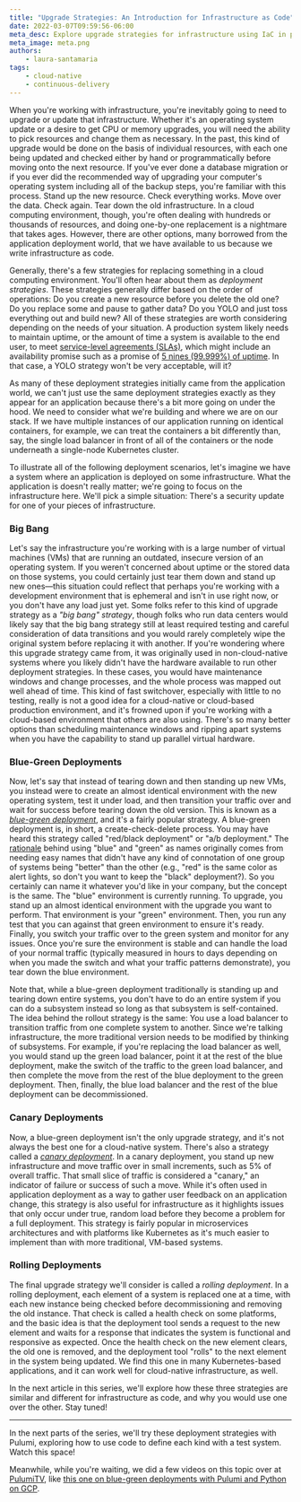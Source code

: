 ```yaml
---
title: "Upgrade Strategies: An Introduction for Infrastructure as Code"
date: 2022-03-07T09:59:56-06:00
meta_desc: Explore upgrade strategies for infrastructure using IaC in part 1 of this series.
meta_image: meta.png
authors:
    - laura-santamaria
tags:
    - cloud-native
    - continuous-delivery
---
```


When you're working with infrastructure, you're inevitably going to need to upgrade or update that infrastructure. Whether it's an operating system update or a desire to get CPU or memory upgrades, you will need the ability to pick resources and change them as necessary. In the past, this kind of upgrade would be done on the basis of individual resources, with each one being updated and checked either by hand or programmatically before moving onto the next resource. If you've ever done a database migration or if you ever did the recommended way of upgrading your computer's operating system including all of the backup steps, you're familiar with this process. Stand up the new resource. Check everything works. Move over the data. Check again. Tear down the old infrastructure. In a cloud computing environment, though, you're often dealing with hundreds or thousands of resources, and doing one-by-one replacement is a nightmare that takes ages. However, there are other options, many borrowed from the application deployment world, that we have available to us because we write infrastructure as code.

<!-- more -->

Generally, there's a few strategies for replacing something in a cloud computing environment. You'll often hear about them as _deployment strategies_. These strategies generally differ based on the order of operations: Do you create a new resource before you delete the old one? Do you replace some and pause to gather data? Do you YOLO and just toss everything out and build new? All of these strategies are worth considering depending on the needs of your situation. A production system likely needs to maintain uptime, or the amount of time a system is available to the end user, to meet [service-level agreements (SLAs)](https://cloud.google.com/blog/products/devops-sre/sre-fundamentals-sli-vs-slo-vs-sla), which might include an availability promise such as a promise of [5 nines (99.999%) of uptime](https://www.atlassian.com/blog/statuspage/high-availability). In that case, a YOLO strategy won't be very acceptable, will it?

As many of these deployment strategies initially came from the application world, we can't just use the same deployment strategies exactly as they appear for an application because there's a bit more going on under the hood. We need to consider what we're building and where we are on our stack. If we have multiple instances of our application running on identical containers, for example, we can treat the containers a bit differently than, say, the single load balancer in front of all of the containers or the node underneath a single-node Kubernetes cluster.

To illustrate all of the following deployment scenarios, let's imagine we have a system where an application is deployed on some infrastructure. What the application is doesn't really matter; we're going to focus on the infrastructure here. We'll pick a simple situation: There's a security update for one of your pieces of infrastructure.

### Big Bang

Let's say the infrastructure you're working with is a large number of virtual machines (VMs) that are running an outdated, insecure version of an operating system. If you weren't concerned about uptime or the stored data on those systems, you could certainly just tear them down and stand up new ones—this situation could reflect that perhaps you're working with a development environment that is ephemeral and isn't in use right now, or you don't have any load just yet. Some folks refer to this kind of upgrade strategy as a _"big bang" strategy_, though folks who run data centers would likely say that the big bang strategy still at least required testing and careful consideration of data transitions and you would rarely completely wipe the original system before replacing it with another. If you're wondering where this upgrade strategy came from, it was originally used in non-cloud-native systems where you likely didn't have the hardware available to run other deployment strategies. In these cases, you would have maintenance windows and change processes, and the whole process was mapped out well ahead of time. This kind of fast switchover, especially with little to no testing, really is not a good idea for a cloud-native or cloud-based production environment, and it's frowned upon if you're working with a cloud-based environment that others are also using. There's so many better options than scheduling maintenance windows and ripping apart systems when you have the capability to stand up parallel virtual hardware.

### Blue-Green Deployments

Now, let's say that instead of tearing down and then standing up new VMs, you instead were to create an almost identical environment with the new operating system, test it under load, and then transition your traffic over and wait for success before tearing down the old version. This is known as a [_blue-green deployment_](https://martinfowler.com/bliki/BlueGreenDeployment.html), and it's a fairly popular strategy. A blue-green deployment is, in short, a create-check-delete process. You may have heard this strategy called "red/black deployment" or "a/b deployment." The [rationale](https://gitlab.com/-/snippets/1846041) behind using "blue" and "green" as names originally comes from needing easy names that didn't have any kind of connotation of one group of systems being "better" than the other (e.g., "red" is the same color as alert lights, so don't you want to keep the "black" deployment?). So you certainly can name it whatever you'd like in your company, but the concept is the same. The "blue" environment is currently running. To upgrade, you stand up an almost identical environment with the upgrade you want to perform. That environment is your "green" environment. Then, you run any test that you can against that green environment to ensure it's ready. Finally, you switch your traffic over to the green system and monitor for any issues. Once you're sure the environment is stable and can handle the load of your normal traffic (typically measured in hours to days depending on when you made the switch and what your traffic patterns demonstrate), you tear down the blue environment.

Note that, while a blue-green deployment traditionally is standing up and tearing down entire systems, you don't have to do an entire system if you can do a subsystem instead so long as that subsystem is self-contained. The idea behind the rollout strategy is the same: You use a load balancer to transition traffic from one complete system to another. Since we're talking infrastructure, the more traditional version needs to be modified by thinking of subsystems. For example, if you're replacing the load balancer as well, you would stand up the green load balancer, point it at the rest of the blue deployment, make the switch of the traffic to the green load balancer, and then complete the move from the rest of the blue deployment to the green deployment. Then, finally, the blue load balancer and the rest of the blue deployment can be decommissioned.

### Canary Deployments

Now, a blue-green deployment isn't the only upgrade strategy, and it's not always the best one for a cloud-native system. There's also a strategy called a [_canary deployment_](https://martinfowler.com/bliki/CanaryRelease.html). In a canary deployment, you stand up new infrastructure and move traffic over in small increments, such as 5% of overall traffic. That small slice of traffic is considered a "canary," an indicator of failure or success of such a move. While it's often used in application deployment as a way to gather user  feedback on an application change, this strategy is also useful for infrastructure as it highlights issues that only occur under true, random load before they become a problem for a full deployment. This strategy is fairly popular in microservices architectures and with platforms like Kubernetes as it's much easier to implement than with more traditional, VM-based systems.

### Rolling Deployments

The final upgrade strategy we'll consider is called a _rolling deployment_. In a rolling deployment, each element of a system is replaced one at a time, with each new instance being checked before decommissioning and removing the old instance. That check is called a health check on some platforms, and the basic idea is that the deployment tool sends a request to the new element and waits for a response that indicates the system is functional and responsive as expected. Once the health check on the new element clears, the old one is removed, and the deployment tool "rolls" to the next element in the system being updated. We find this one in many Kubernetes-based applications, and it can work well for cloud-native infrastructure, as well.

In the next article in this series, we'll explore how these three strategies are similar and different for infrastructure as code, and why you would use one over the other. Stay tuned!

---

In the next parts of the series, we'll try these deployment strategies with Pulumi, exploring how to use code to define each kind with a test system. Watch this space!

Meanwhile, while you're waiting, we did a few videos on this topic over at [PulumiTV](https://www.youtube.com/c/PulumiTV/featured), like [this one on blue-green deployments with Pulumi and Python on GCP](https://www.youtube.com/watch?v=vviIVCloMKQ&t=1s).
